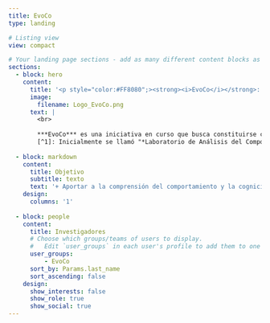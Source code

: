 ```yaml
---
title: EvoCo
type: landing

# Listing view
view: compact

# Your landing page sections - add as many different content blocks as you like
sections:
  - block: hero
    content:
      title: '<p style="color:#FF8080";><strong><i>EvoCo</i></strong>: Laboratorio de Evolución y Comportamiento Humano</p>'
      image:
        filename: Logo_EvoCo.png
      text: |
        <br>
        
        ***EvoCo*** es una iniciativa en curso que busca constituirse como centro de investigación. Fue fundado en 2015[^1] por su director {{% mention "oscar-r.-sanchez" %}}. Principalmente estudiamos el comportamiento humano desde una perspectiva evolutiva. Realizamos proyectos experimentales (y algunos de minería de datos) sobre diversos temas, desde elección de pareja hasta efectos hormonales en el comportamiento, incluyendo análisis de voces y rostros.
        [^1]: Inicialmente se llamó "*Laboratorio de Análisis del Comportamiento Humano (LACH)*".
  
  - block: markdown
    content:
      title: Objetivo
      subtitle: texto
      text: '+ Aportar a la comprensión del comportamiento y la cognición humana, a partir de modelos que incorporan perspectivas evolutivas y consideran los contextos socioculturales específicos de las poblaciones estudiadas'
    design:
      columns: '1'
  
  - block: people
    content:
      title: Investigadores
      # Choose which groups/teams of users to display.
      #   Edit `user_groups` in each user's profile to add them to one or more of these groups.
      user_groups:
          - EvoCo
      sort_by: Params.last_name
      sort_ascending: false
    design:
      show_interests: false
      show_role: true
      show_social: true
---
```

